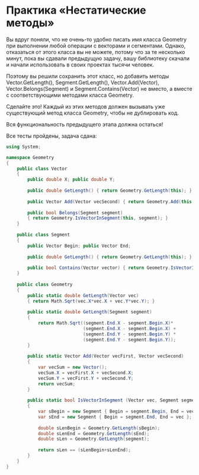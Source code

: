 # Практика «Нестатические методы»

Вы вдруг поняли, что не очень-то удобно писать имя класса Geometry при выполнении любой операции с векторами и сегментами. Однако, отказаться от этого класса вы не можете, потому что за те несколько минут, пока вы сдавали предыдущую задачу, вашу библиотеку скачали и начали использовать в своих проектах тысячи человек.

Поэтому вы решили сохранить этот класс, но добавить методы Vector.GetLength(), Segment.GetLength(), Vector.Add(Vector), Vector.Belongs(Segment) и Segment.Contains(Vector) не вместо, а вместе с соответствующими методами класса Geometry.

Сделайте это! Каждый из этих методов должен вызывать уже существующий метод класса Geometry, чтобы не дублировать код.

Вся функциональность предыдущего этапа должна остаться!


Все тесты пройдены, задача сдана:
```cs
using System;

namespace Geometry
{
    public class Vector
    {
        public double X; public double Y;
    
        public double GetLength() { return Geometry.GetLength(this); }
    
        public Vector Add(Vector vecSecond) { return Geometry.Add(this, vecSecond); }
    
        public bool Belongs(Segment segment)
        { return Geometry.IsVectorInSegment(this, segment); }
    }
    
    public class Segment
    {
        public Vector Begin; public Vector End;
    
        public double GetLength() { return Geometry.GetLength(this); }
    
        public bool Contains(Vector vector) { return Geometry.IsVectorInSegment(vector, this); }
    }
    
    public class Geometry
    {
        public static double GetLength(Vector vec)
        { return Math.Sqrt(vec.X*vec.X + vec.Y*vec.Y); }
    
        public static double GetLength(Segment segment)
        {
            return Math.Sqrt((segment.End.X - segment.Begin.X)*
                             (segment.End.X - segment.Begin.X) +
                             (segment.End.Y - segment.Begin.Y) *
                             (segment.End.Y - segment.Begin.Y));
        }
    
        public static Vector Add(Vector vecFirst, Vector vecSecond)
        {
            var vecSum = new Vector();
            vecSum.X = vecFirst.X + vecSecond.X;
            vecSum.Y = vecFirst.Y + vecSecond.Y;
            return vecSum;
        }
    
        public static bool IsVectorInSegment (Vector vec, Segment segment)
        {
            var sBegin = new Segment { Begin = segment.Begin, End = vec };
            var sEnd = new Segment { Begin = segment.End, End = vec };
    
            double sLenBegin = Geometry.GetLength(sBegin);
            double sLenEnd = Geometry.GetLength(sEnd);
            double sLen = Geometry.GetLength(segment);
    
            return sLen == (sLenBegin+sLenEnd);
        }
    }
}
```
